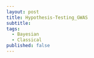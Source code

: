 ```yaml
---
layout: post
title: Hypothesis-Testing_GWAS
subtitle: 
tags:
  - Bayesian
  - Classical
published: false
---
```

